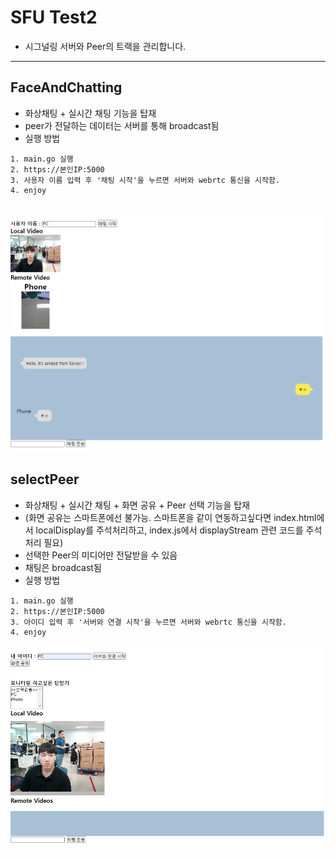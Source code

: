 # SFU Test2
- 시그널링 서버와 Peer의 트랙을 관리합니다.   
---

## FaceAndChatting
- 화상채팅 + 실시간 채팅 기능을 탑재
- peer가 전달하는 데이터는 서버를 통해 broadcast됨
- 실행 방법
```
1. main.go 실행
2. https://본인IP:5000 
3. 사용자 이름 입력 후 '채팅 시작'을 누르면 서버와 webrtc 통신을 시작함.
4. enjoy
```   
![alt text](image.png)   
---   

## selectPeer
- 화상채팅 + 실시간 채팅 + 화면 공유 + Peer 선택 기능을 탑재
- (화면 공유는 스마트폰에선 불가능. 스마트폰을 같이 연동하고싶다면 index.html에서 localDisplay를 주석처리하고, index.js에서 displayStream 관련 코드를 주석처리 필요)
- 선택한 Peer의 미디어만 전달받을 수 있음
- 채팅은 broadcast됨
- 실행 방법
```
1. main.go 실행
2. https://본인IP:5000 
3. 아이디 입력 후 '서버와 연결 시작'을 누르면 서버와 webrtc 통신을 시작함.
4. enjoy
```   
![alt text](image-1.png)
